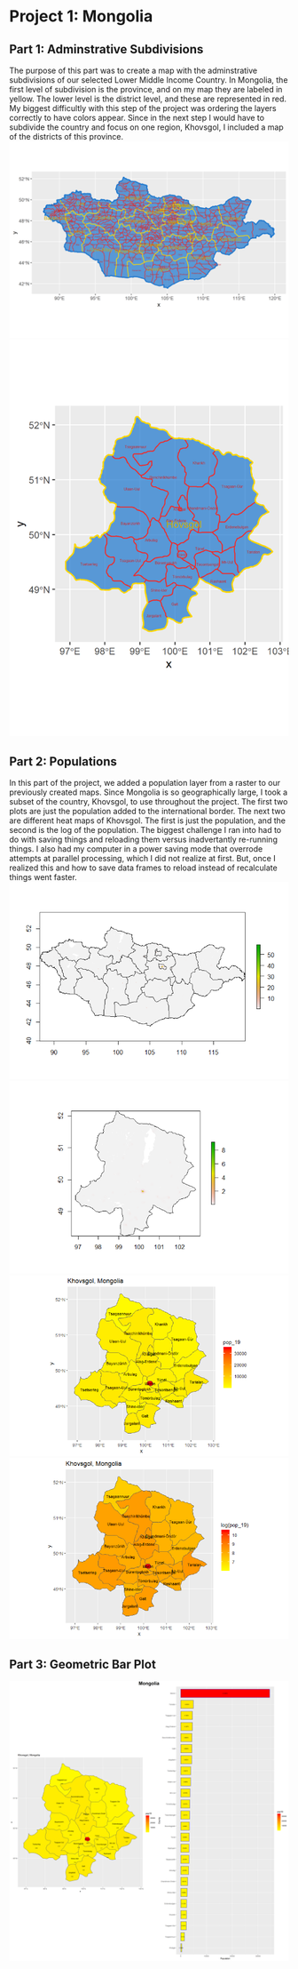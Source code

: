 # Project 1: Mongolia

## Part 1: Adminstrative Subdivisions
The purpose of this part was to create a map with the adminstrative subdivisions of our selected Lower Middle Income Country. In Mongolia, the first level of subdivision is the province, and on my map they are labeled in yellow. The lower level is the district level, and these are represented in red. My biggest difficultly with this step of the project was ordering the layers correctly to have colors appear. Since in the next step I would have to subdivide the country and focus on one region, Khovsgol, I included a map of the districts of this province.
![](mongolia.png)
![](Kovsgol.png)

## Part 2: Populations
In this part of the project, we added a population layer from a raster to our previously created maps. Since Mongolia is so geographically large, I took a subset of the country, Khovsgol, to use throughout the project. The first two plots are just the population added to the international border. The next two are different heat maps of Khovsgol. The first is just the population, and the second is the log of the population. The biggest challenge I ran into had to do with saving things and reloading them versus inadvertantly re-running things. I also had my computer in a power saving mode that overrode attempts at parallel processing, which I did not realize at first. But, once I realized this and how to save data frames to reload instead of recalculate things went faster. 
![](mng_pop.png)
![](khovpopplot.png)
![](khovsgolHeatFinal.png)
![](khovsgolLogHeatFinal.png)

## Part 3: Geometric Bar Plot
![](MongoliaFinal.png)
